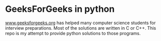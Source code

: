 # GeeksForGeeks in python


www.geeksforgeeks.org has helped many computer science students for interview preparations. Most of the solutions are written in C or C++. This repo is my attempt to provide python solutions to those programs. 
